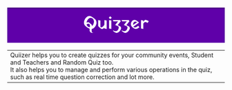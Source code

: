 <p align=center>
<img src="./assets/ReadmeHeader.png"/>
</p>
<p align=center>
<table>
<tr><td>Quiizer helps you to create quizzes for your community events, Student and Teachers and Random Quiz too.
<br>
It also helps you to manage and perform various operations in the quiz, such as real time question correction and lot more.
</td>
</tr>
</table>
</p>